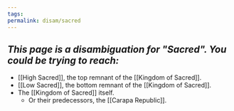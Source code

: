 ```yaml
---
tags: 
permalink: disam/sacred
---
```

*This page is a disambiguation for "Sacred". You could be trying to reach:*
--
* [[High Sacred]], the top remnant of the [[Kingdom of Sacred]].
* [[Low Sacred]], the bottom remnant of the [[Kingdom of Sacred]].
* The [[Kingdom of Sacred]] itself.
	* Or their predecessors, the [[Carapa Republic]].